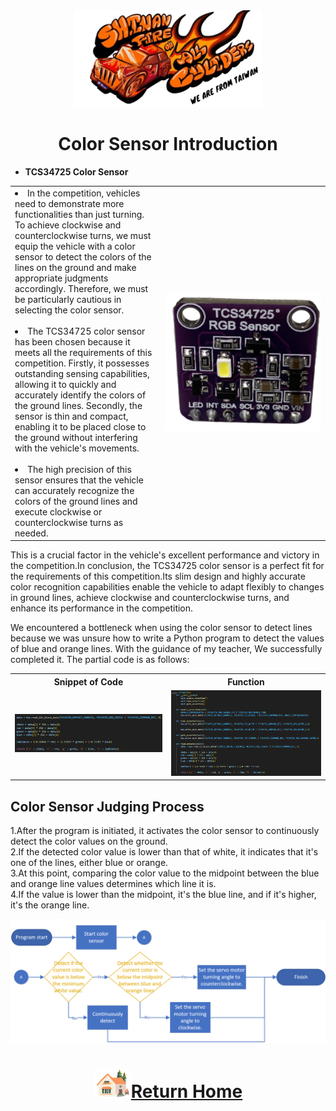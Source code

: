 <div align="center"><img src="../../other/img/logo.png" width="300" alt=" logo"></div>

# <div align="center">Color Sensor Introduction</div> 
- __TCS34725 Color Sensor__
<div align="center">
<table>
<tr>  
<td>
 <li>In the competition, vehicles need to demonstrate more functionalities than just turning. To achieve clockwise and counterclockwise turns, we must equip the vehicle with a color sensor to detect the colors of the lines on the ground and make appropriate judgments accordingly. Therefore, we must be particularly cautious in selecting the color sensor. <br><br> 
 <li>The TCS34725 color sensor has been chosen because it meets all the requirements of this competition. Firstly, it possesses outstanding sensing capabilities, allowing it to quickly and accurately identify the colors of the ground lines. Secondly, the sensor is thin and compact, enabling it to be placed close to the ground without interfering with the vehicle's movements.<br> <br> 
 <li>The high precision of this sensor ensures that the vehicle can accurately recognize the colors of the ground lines and execute clockwise or counterclockwise turns as needed.  
</td>
 <td width=250 ><img src="./img/TCS34725.png" alt="TCS34725" width="250" /> 
</td>
</tr>
</table> 
</div>
  
This is a crucial factor in the vehicle's excellent performance and victory in the competition.In conclusion, the TCS34725 color sensor is a perfect fit for the requirements of this competition.Its slim design and highly accurate color recognition capabilities enable the vehicle to adapt flexibly to changes in ground lines, achieve clockwise and counterclockwise turns, and enhance its performance in the competition.  

We encountered a bottleneck when using the color sensor to detect lines because we was unsure how to write a Python program to detect the values of blue and orange lines. 
  With the guidance of my teacher, We successfully completed it. The partial code is as follows:

<div align="center" width=100%>
<table >
<tr align="center">
  <th>Snippet of Code</th> 
  <th>Function</th>
</tr>
<tr>
  <td><img src="./img/TCS34725_code.png" alt="TCS34725" width=500/ > </td>
  <td><img src="./img/TCS34725_code_class.png" alt="TCS34725" width=500 />
  </td>  
  </tr>
</table>
</div>

## Color Sensor Judging Process  
  1.After the program is initiated, it activates the color sensor to continuously detect the color values on the ground.   
  2.If the detected color value is lower than that of white, it indicates that it's one of the lines, either blue or orange.  
  3.At this point, comparing the color value to the midpoint between the blue and orange line values determines which line it is.  
  4.If the value is lower than the midpoint, it's the blue line, and if it's higher, it's the orange line.
  <div align=center><img src="./img/color_sensor.png"></div>

# <div align="center">![HOME](../../other/img/Home.png)[Return Home](../../)</div>  

